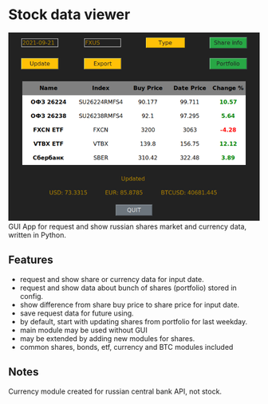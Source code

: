# Stock data viewer
![image](screenshot.png)  
GUI App for request and show russian shares market and currency data, written in Python.  
## Features
- request and show share or currency data for input date.
- request and show data about bunch of shares (portfolio) stored in config.
- show difference from share buy price to share price for input date.
- save request data for future using.
- by default, start with updating shares from portfolio for last weekday.
- main module may be used without GUI
- may be extended by adding new modules for shares.
- common shares, bonds, etf, currency and BTC modules included
## Notes
Currency module created for russian central bank API, not stock.

